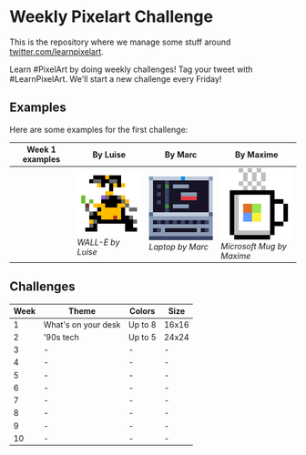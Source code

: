# Weekly Pixelart Challenge

This is the repository where we manage some stuff around [twitter.com/learnpixelart](https://twitter.com/learnpixelart).

Learn #PixelArt by doing weekly challenges! Tag your tweet with #LearnPixelArt. We'll start a new challenge every Friday!

## Examples

Here are some examples for the first challenge:

| Week 1 examples | By Luise | By Marc | By Maxime |
| - | - | - | - |
| | ![WALL-E by Luise](/week1/walle-pixelartchallenge.png) <br/>*WALL-E by Luise* | ![Laptop by Marc](/week1/laptop-marcduiker.png)<br/>*Laptop by Marc* | ![Microsoft Mug by Maxime](week1/MicrosoftMug.png)<br/>*Microsoft Mug by Maxime* |

## Challenges

| Week | Theme | Colors | Size
| - | - | - | -
| 1 | What's on your desk | Up to 8 | 16x16
| 2 | '90s tech | Up to 5 | 24x24
| 3 | - | - | -
| 4 | - | - | -
| 5 | - | - | -
| 6 | - | - | -
| 7 | - | - | -
| 8 | - | - | -
| 9 | - | - | -
| 10 | - | - | -
